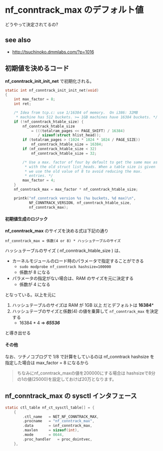 # nf_conntrack_max のデフォルト値

どうやって決定されてるの?

## see also

 * http://tsuchinoko.dmmlabs.com/?p=1016

## 初期値を決めるコード

**nf_conntrack_init_init_net** で初期化される。

```c
static int nf_conntrack_init_init_net(void)
{
	int max_factor = 8;
	int ret;

	/* Idea from tcp.c: use 1/16384 of memory.  On i386: 32MB
	 * machine has 512 buckets. >= 1GB machines have 16384 buckets. */
	if (!nf_conntrack_htable_size) {
		nf_conntrack_htable_size
			= (((totalram_pages << PAGE_SHIFT) / 16384)
			   / sizeof(struct hlist_head));
		if (totalram_pages > (1024 * 1024 * 1024 / PAGE_SIZE))
			nf_conntrack_htable_size = 16384;
		if (nf_conntrack_htable_size < 32)
			nf_conntrack_htable_size = 32;

		/* Use a max. factor of four by default to get the same max as
		 * with the old struct list_heads. When a table size is given
		 * we use the old value of 8 to avoid reducing the max.
		 * entries. */
		max_factor = 4;
	}
	nf_conntrack_max = max_factor * nf_conntrack_htable_size;

	printk("nf_conntrack version %s (%u buckets, %d max)\n",
	       NF_CONNTRACK_VERSION, nf_conntrack_htable_size,
	       nf_conntrack_max);
```

#### 初期値生成のロジック

**nf_conntrack_max** のサイズを決める式は下記の通り

```
nf_conntrack_max = 係数(4 or 8) * ハッシュテーブルのサイズ
```

ハッシュテーブルのサイズ ( nf_conntrack_htable_size ) は、

 * カーネルモジュールのロード時のパラメータで指定することができる
   * `sudo modprobe nf_conntrack hashsize=100000`
   * 係数が 8 になる
 * パラメータの指定がない場合は、RAM のサイズを元に決定する
   * 係数が 4 になる

となっている。以上を元に 

 1. ハッシュテーブルのサイズは RAM が 1GB 以上 だとデフォルトは **16384***
 2. ハッシュテーブのサイズと係数(4) の値を乗算して `nf_conntrack_max` を決定する
    * 16384 * 4 => ***65536***

と導き出せる

#### その他

なお、ツチノコブログで 1/8 で計算をしているのは nf_conntrack hashsize を指定した場合は max_factor = 8 になるから

> ちなみにnf_conntrack_maxの値を200000にする場合は
> hashsizeで8分の1の値(25000)を設定しておけば20万となります。

## nf_conntrack_max の sysctl インタフェース

```c
static ctl_table nf_ct_sysctl_table[] = {
	{
		.ctl_name	= NET_NF_CONNTRACK_MAX,
		.procname	= "nf_conntrack_max",
		.data		= &nf_conntrack_max,
		.maxlen		= sizeof(int),
		.mode		= 0644,
		.proc_handler	= proc_dointvec,
	},
```

